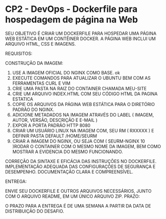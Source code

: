 # CP2 - DevOps - Dockerfile para hospedagem de página na Web

SEU OBJETIVO É CRIAR UM DOCKERFILE PARA HOSPEDAR UMA PÁGINA WEB ESTÁTICA EM UM CONTÊINER DOCKER. A PÁGINA WEB INCLUI UM ARQUIVO HTML, CSS E IMAGENS.

REQUISITOS:

CONSTRUÇÃO DA IMAGEM:

1. USE A IMAGEM OFICIAL DO NGINX COMO BASE. ok
2. EXECUTE COMANDOS PARA ATUALIZAR O UBUNTU BEM COM AS FERRAMENTAS CURL  E VIM
3. CRIE UMA PASTA NA RAIZ DO CONTAINER CHAMADA MEU-SITE
4. CRIE UM ARQUIVO INDEX.HTML COM SEU CÓDIGO HTML DA PAGINA ESTATICA 
5. COPIE OS ARQUIVOS DA PÁGINA WEB ESTÁTICA PARA O DIRETÓRIO PADRÃO DO NGINX.
6. ADICIONE METADADOS NA IMAGEM ATRAVÉS DO LABEL ( IMAGEM, AUTOR, VERSÃO, DESCRIÇÃO E E-MAIL )
7. EXPOR A PORTA PADRÃO HTTP 8080
8. CRIAR UM USUÁRIO LINUX NA IMAGEM COM, SEU RM ( RXXXXX ) E DEFINIR PASTA DEFAULT /HOME/SEURM
9. CRIAR A IMAGEM DO NGINX, OU SEJA COM ( SEURM-NGINX
10 )RODAR O CONTAINER COM O MESMO NOME DA IMAGEM, BEM COMO MOSTRAR A EVIDENCIA DO MESMO FUNCIONANDO.

CORREÇÃO DA SINTAXE E EFICÁCIA DAS INSTRUÇÕES NO DOCKERFILE.
IMPLEMENTAÇÃO ADEQUADA DAS CONFIGURAÇÕES DE SEGURANÇA E DESEMPENHO.
DOCUMENTAÇÃO CLARA E COMPREENSÍVEL.

ENTREGA:

ENVIE SEU DOCKERFILE E OUTROS ARQUIVOS NECESSÁRIOS, JUNTO COM O ARQUIVO README, EM UM ÚNICO ARQUIVO ZIP.
PRAZO:

O PRAZO PARA A ENTREGA É DE UMA SEMANA A PARTIR DA DATA DE DISTRIBUIÇÃO DO DESAFIO.